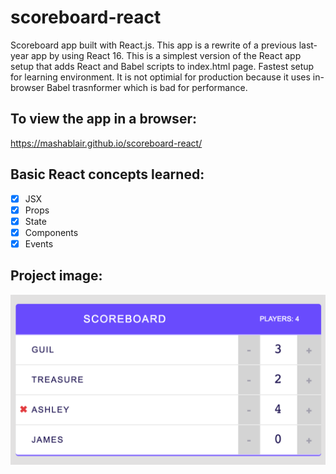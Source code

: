 # scoreboard-react
Scoreboard app built with React.js.  This app is a rewrite of a previous last-year app by using React 16. 
This is a simplest version of the React app setup that adds React and Babel scripts to index.html page.  Fastest setup for learning environment.  It is not optimial for production because it uses in-browser Babel trasnformer which is bad for performance.  

## To view the app in a browser:
https://mashablair.github.io/scoreboard-react/

## Basic React concepts learned: 
- [x] JSX
- [x] Props
- [x] State
- [x] Components
- [x] Events

## Project image:

![alt tag](https://github.com/mashablair/scoreboard-react/blob/master/scoreboard-img.png)

